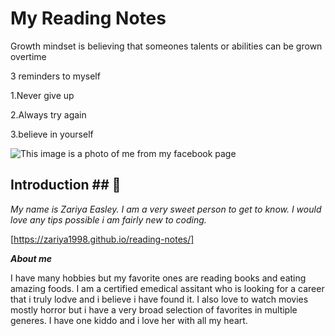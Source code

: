 # My Reading Notes 

Growth mindset is believing that someones talents or abilities can be grown overtime 

3 reminders to myself 

1.Never give up

2.Always try again

3.believe in yourself

![This image is a photo of me from my facebook page](https://cdn-icons-png.flaticon.com/512/7959/7959365.png)
  
## Introduction ## 👋

_My name is Zariya Easley.  I am a very sweet person to get to know. I would love any tips possible i am fairly new to coding._

[https://zariya1998.github.io/reading-notes/]

***About me***

I have many hobbies but my favorite ones are reading books and eating amazing foods. I am a certified emedical assitant who is looking for a career that i truly lodve and i believe i have found it. I also love to watch movies mostly horror but i have a very broad selection of favorites in multiple generes. I have one kiddo and i love her with all my heart.

